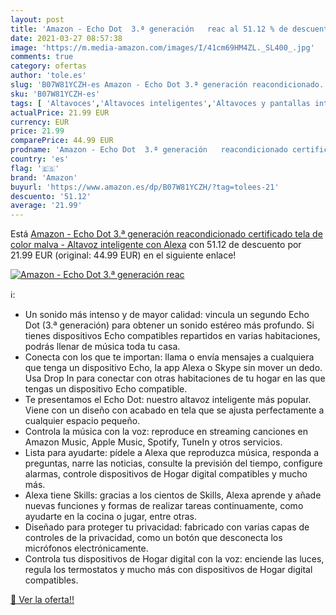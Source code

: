 ```yaml
---
layout: post
title: 'Amazon - Echo Dot  3.ª generación   reac al 51.12 % de descuento'
date: 2021-03-27 08:57:38
image: 'https://m.media-amazon.com/images/I/41cm69HM4ZL._SL400_.jpg'
comments: true
category: ofertas
author: 'tole.es'
slug: 'B07W81YCZH-es Amazon - Echo Dot 3.ª generación reacondicionado...'
sku: 'B07W81YCZH-es'
tags: [ 'Altavoces','Altavoces inteligentes','Altavoces y pantallas inteligentes Echo','Dispositivos Amazon','Dispositivos Amazon y Accesorios','Electrónica','Equipos de audio y Hi-Fi','alexa','amazon', ]
actualPrice: 21.99 EUR
currency: EUR
price: 21.99
comparePrice: 44.99 EUR
prodname: 'Amazon - Echo Dot  3.ª generación   reacondicionado certificado  tela de color malva - Altavoz inteligente con Alexa'
country: 'es'
flag: '🇪🇸'
brand: 'Amazon'
buyurl: 'https://www.amazon.es/dp/B07W81YCZH/?tag=tolees-21'
descuento: '51.12'
average: '21.99'
---
```


Está [Amazon - Echo Dot  3.ª generación   reacondicionado certificado  tela de color malva - Altavoz inteligente con Alexa](https://www.amazon.es/dp/B07W81YCZH/?tag=tolees-21) con 51.12 de descuento por 21.99 EUR (original: 44.99 EUR) en el siguiente enlace!

[![Amazon - Echo Dot  3.ª generación   reac](https://m.media-amazon.com/images/I/41cm69HM4ZL._SL400_.jpg)](https://www.amazon.es/dp/B07W81YCZH/?tag=tolees-21)

ℹ️:

- Un sonido más intenso y de mayor calidad: vincula un segundo Echo Dot (3.ª generación) para obtener un sonido estéreo más profundo. Si tienes dispositivos Echo compatibles repartidos en varias habitaciones, podrás llenar de música toda tu casa.
- Conecta con los que te importan: llama o envía mensajes a cualquiera que tenga un dispositivo Echo, la app Alexa o Skype sin mover un dedo. Usa Drop In para conectar con otras habitaciones de tu hogar en las que tengas un dispositivo Echo compatible.
- Te presentamos el Echo Dot: nuestro altavoz inteligente más popular. Viene con un diseño con acabado en tela que se ajusta perfectamente a cualquier espacio pequeño.
- Controla la música con la voz: reproduce en streaming canciones en Amazon Music, Apple Music, Spotify, TuneIn y otros servicios.
- Lista para ayudarte: pídele a Alexa que reproduzca música, responda a preguntas, narre las noticias, consulte la previsión del tiempo, configure alarmas, controle dispositivos de Hogar digital compatibles y mucho más.
- Alexa tiene Skills: gracias a los cientos de Skills, Alexa aprende y añade nuevas funciones y formas de realizar tareas continuamente, como ayudarte en la cocina o jugar, entre otras.
- Diseñado para proteger tu privacidad: fabricado con varias capas de controles de la privacidad, como un botón que desconecta los micrófonos electrónicamente.
- Controla tus dispositivos de Hogar digital con la voz: enciende las luces, regula los termostatos y mucho más con dispositivos de Hogar digital compatibles.

[🛒 Ver la oferta!!](https://www.amazon.es/dp/B07W81YCZH/?tag=tolees-21)
